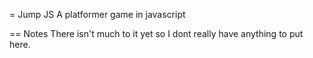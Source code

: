 = Jump JS
A platformer game in javascript


== Notes
There isn't much to it yet so I dont really have anything to put here.

